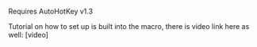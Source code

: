 Requires AutoHotKey v1.3 

Tutorial on how to set up is built into the macro, there is video link here as well:
[video]
